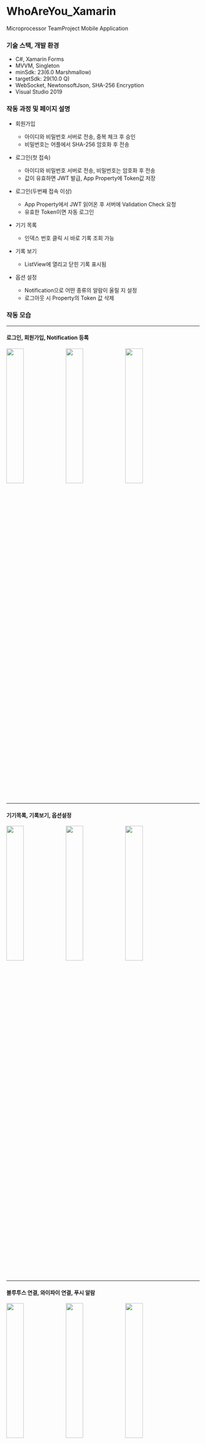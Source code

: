 # WhoAreYou_Xamarin
Microprocessor TeamProject Mobile Application

### 기술 스택, 개발 환경
* C#, Xamarin Forms
* MVVM, Singleton
* minSdk: 23(6.0 Marshmallow)
* targetSdk: 29(10.0 Q)
* WebSocket, NewtonsoftJson, SHA-256 Encryption 
* Visual Studio 2019

### 작동 과정 및 페이지 설명
* 회원가입
    - 아이디와 비밀번호 서버로 전송, 중복 체크 후 승인
    - 비밀번호는 어플에서 SHA-256 암호화 후 전송

* 로그인(첫 접속)
    - 아이디와 비밀번호 서버로 전송, 비밀번호는 암호화 후 전송
    - 값이 유효하면 JWT 발급, App Property에 Token값 저장

* 로그인(두번째 접속 이상)
    - App Property에서 JWT 읽어온 후 서버에 Validation Check 요청
    - 유효한 Token이면 자동 로그인

* 기기 목록
    - 인덱스 번호 클릭 시 바로 기록 조회 가능

* 기록 보기
    - ListView에 열리고 닫힌 기록 표시됨

* 옵션 설정
    - Notification으로 어떤 종류의 알람이 울릴 지 설정
    - 로그아웃 시 Property의 Token 값 삭제

### 작동 모습 
- - -
#### 로그인, 회원가입, Notification 등록
<div>
    <image src="https://user-images.githubusercontent.com/59993347/118150242-4bac5a00-b44d-11eb-9dd6-7bfacefb3b39.jpg" width="30%">
    <image src="https://user-images.githubusercontent.com/59993347/118150244-4cdd8700-b44d-11eb-8951-2c26bb92f67c.jpg" width="30%">
    <image src="https://user-images.githubusercontent.com/59993347/118150249-4d761d80-b44d-11eb-98cb-1ee0bd1d0648.jpg" width="30%">
</div>

- - -
#### 기기목록, 기록보기, 옵션설정
<div>
    <image src="https://user-images.githubusercontent.com/59993347/118150246-4d761d80-b44d-11eb-863e-c654bcef47ed.jpg" width="30%">
    <image src="https://user-images.githubusercontent.com/59993347/118150254-4ea74a80-b44d-11eb-8520-ee037d3fb0b4.jpg" width="30%">
    <image src="https://user-images.githubusercontent.com/59993347/118150259-4f3fe100-b44d-11eb-9f1b-b15bc5daf4ce.jpg" width="30%">
</div>

- - -
#### 블루투스 연결, 와이파이 연결, 푸시 알람
<div>
    <image src="https://user-images.githubusercontent.com/59993347/120073825-f1f69180-c0d4-11eb-8f50-ecb28404cc93.jpg" width="30%">
    <image src="https://user-images.githubusercontent.com/59993347/120073828-f3c05500-c0d4-11eb-97e5-cf33fd05b72f.jpg" width="30%">
    <image src="https://user-images.githubusercontent.com/59993347/120073830-f4f18200-c0d4-11eb-8fda-bf48b1bef5d0.jpg" width="30%">
</div>